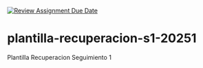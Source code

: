 [![Review Assignment Due Date](https://classroom.github.com/assets/deadline-readme-button-22041afd0340ce965d47ae6ef1cefeee28c7c493a6346c4f15d667ab976d596c.svg)](https://classroom.github.com/a/bHT_0Wfv)
# plantilla-recuperacion-s1-20251
Plantilla Recuperacion Seguimiento 1
